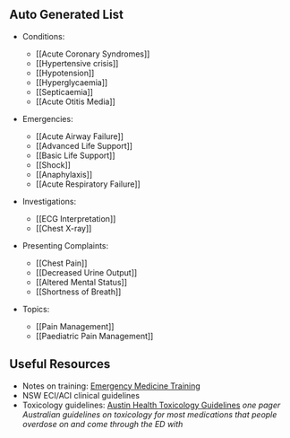 ## Auto Generated List
<!-- QueryToSerialize: list rows.file.link from "01 Disciplines" where  contains(Rotations, "[" + this.file.name + "](" + replace(this.file.folder + "/" + this.file.name + "." + this.file.ext, " ", "%20")   + ")") OR contains(Rotations, this.file.link) or contains(file.path,this.file.name) or contains(file.path,"Emergencies") group by reverse(split(file.folder, "/"))[0] -->
<!-- SerializedQuery: list rows.file.link from "01 Disciplines" where  contains(Rotations, "[" + this.file.name + "](" + replace(this.file.folder + "/" + this.file.name + "." + this.file.ext, " ", "%20")   + ")") OR contains(Rotations, this.file.link) or contains(file.path,this.file.name) or contains(file.path,"Emergencies") group by reverse(split(file.folder, "/"))[0] -->
- Conditions: 
    - [[Acute Coronary Syndromes]]
    - [[Hypertensive crisis]]
    - [[Hypotension]]
    - [[Hyperglycaemia]]
    - [[Septicaemia]]
    - [[Acute Otitis Media]]

- Emergencies: 
    - [[Acute Airway Failure]]
    - [[Advanced Life Support]]
    - [[Basic Life Support]]
    - [[Shock]]
    - [[Anaphylaxis]]
    - [[Acute Respiratory Failure]]

- Investigations: 
    - [[ECG Interpretation]]
    - [[Chest X-ray]]

- Presenting Complaints: 
    - [[Chest Pain]]
    - [[Decreased Urine Output]]
    - [[Altered Mental Status]]
    - [[Shortness of Breath]]

- Topics: 
    - [[Pain Management]]
    - [[Paediatric Pain Management]]

<!-- SerializedQuery END -->

## Useful Resources
- Notes on training: [Emergency Medicine Training](00%20Reference/Training/Emergency%20Medicine%20Training.md)
- NSW ECI/ACI clinical guidelines
- Toxicology guidelines: [Austin Health Toxicology Guidelines](https://www.austin.org.au/clinical-toxicology-guidelines/) *one pager Australian guidelines on toxicology for most medications that people overdose on and come through the ED with*
  
